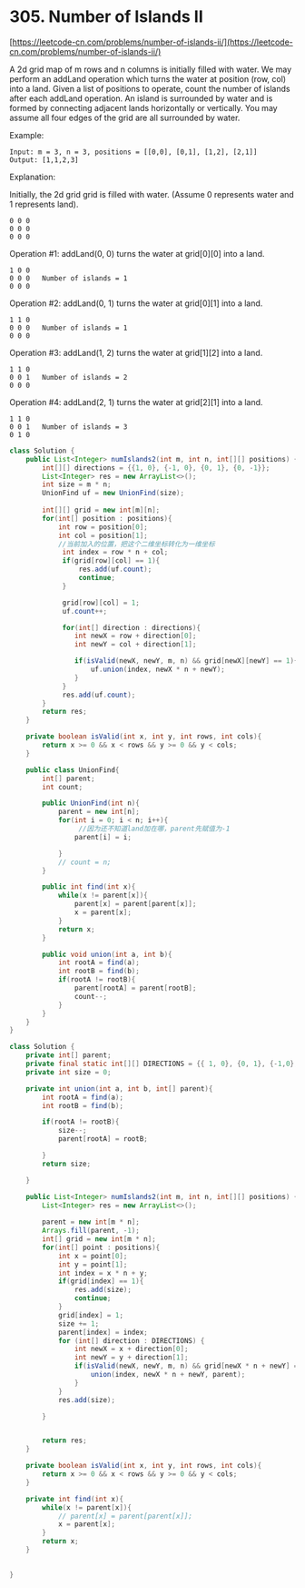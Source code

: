 # 305. Number of Islands II

[https://leetcode-cn.com/problems/number-of-islands-ii/](https://leetcode-cn.com/problems/number-of-islands-ii/)  
  
A 2d grid map of m rows and n columns is initially filled with water. We may perform an addLand operation which turns the water at position \(row, col\) into a land. Given a list of positions to operate, count the number of islands after each addLand operation. An island is surrounded by water and is formed by connecting adjacent lands horizontally or vertically. You may assume all four edges of the grid are all surrounded by water.

Example:



```text
Input: m = 3, n = 3, positions = [[0,0], [0,1], [1,2], [2,1]]
Output: [1,1,2,3]    
```

Explanation:

Initially, the 2d grid grid is filled with water. \(Assume 0 represents water and 1 represents land\).



```text
0 0 0
0 0 0
0 0 0
```

Operation \#1: addLand\(0, 0\) turns the water at grid\[0\]\[0\] into a land.



```text
1 0 0
0 0 0   Number of islands = 1
0 0 0
```

Operation \#2: addLand\(0, 1\) turns the water at grid\[0\]\[1\] into a land.



```text
1 1 0
0 0 0   Number of islands = 1
0 0 0
```

Operation \#3: addLand\(1, 2\) turns the water at grid\[1\]\[2\] into a land.

```text
1 1 0
0 0 1   Number of islands = 2
0 0 0
```

Operation \#4: addLand\(2, 1\) turns the water at grid\[2\]\[1\] into a land.



```text
1 1 0
0 0 1   Number of islands = 3
0 1 0
```

```java
class Solution {
    public List<Integer> numIslands2(int m, int n, int[][] positions) {
        int[][] directions = {{1, 0}, {-1, 0}, {0, 1}, {0, -1}};
        List<Integer> res = new ArrayList<>();
        int size = m * n;
        UnionFind uf = new UnionFind(size);
        
        int[][] grid = new int[m][n];
        for(int[] position : positions){
            int row = position[0];
            int col = position[1];
            //当前加入的位置，把这个二维坐标转化为一维坐标
             int index = row * n + col;
             if(grid[row][col] == 1){
                 res.add(uf.count);
                 continue;
             }

             grid[row][col] = 1;
             uf.count++;

             for(int[] direction : directions){
                int newX = row + direction[0];
                int newY = col + direction[1];

                if(isValid(newX, newY, m, n) && grid[newX][newY] == 1){
                    uf.union(index, newX * n + newY);
                }   
             }
             res.add(uf.count);
        }
        return res;
    }

    private boolean isValid(int x, int y, int rows, int cols){
        return x >= 0 && x < rows && y >= 0 && y < cols;
    }

    public class UnionFind{
        int[] parent;
        int count;

        public UnionFind(int n){
            parent = new int[n];
            for(int i = 0; i < n; i++){
                 //因为还不知道land加在哪，parent先赋值为-1
                parent[i] = i;

            }
            // count = n;
        }

        public int find(int x){
            while(x != parent[x]){
                parent[x] = parent[parent[x]];
                x = parent[x];
            }
            return x;
        }

        public void union(int a, int b){
            int rootA = find(a);
            int rootB = find(b);
            if(rootA != rootB){
                parent[rootA] = parent[rootB];
                count--;
            }
        }
    }
}
```

```java
class Solution {
    private int[] parent;
    private final static int[][] DIRECTIONS = {{ 1, 0}, {0, 1}, {-1,0},{0,-1}};
    private int size = 0;

    private int union(int a, int b, int[] parent){
        int rootA = find(a);
        int rootB = find(b);

        if(rootA != rootB){
            size--;
            parent[rootA] = rootB;

        }
        return size;

    }

    public List<Integer> numIslands2(int m, int n, int[][] positions) {
        List<Integer> res = new ArrayList<>();
       
        parent = new int[m * n];
        Arrays.fill(parent, -1);
        int[] grid = new int[m * n];
        for(int[] point : positions){
            int x = point[0];
            int y = point[1];
            int index = x * n + y;
            if(grid[index] == 1){
                res.add(size);
                continue;
            }
            grid[index] = 1;
            size += 1;
            parent[index] = index;
            for (int[] direction : DIRECTIONS) {
                int newX = x + direction[0];
                int newY = y + direction[1];
                if(isValid(newX, newY, m, n) && grid[newX * n + newY] == 1){
                    union(index, newX * n + newY, parent);
                }
            }
            res.add(size);

        }


        return res;
    }

    private boolean isValid(int x, int y, int rows, int cols){
        return x >= 0 && x < rows && y >= 0 && y < cols;
    }

    private int find(int x){
        while(x != parent[x]){
            // parent[x] = parent[parent[x]];
            x = parent[x];
        }
        return x;
    }

   
}
```

